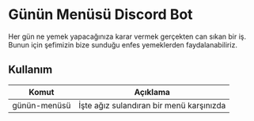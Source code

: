 # Günün Menüsü Discord Bot

Her gün ne yemek yapacağınıza karar vermek gerçekten can sıkan bir iş. Bunun için şefimizin bize sunduğu enfes yemeklerden faydalanabiliriz. 

## Kullanım

| Komut                  | Açıklama                                               |
| ---------------------- | ------------------------------------------------------ |
| günün-menüsü   		 | İşte ağız sulandıran bir menü karşınızda               |